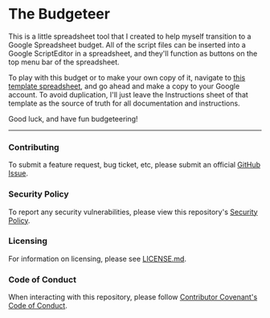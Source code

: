 # The Budgeteer

This is a little spreadsheet tool that I created to help myself transition to a Google Spreadsheet budget. All of the script files can be inserted into a Google ScriptEditor in a spreadsheet, and they'll function as buttons on the top menu bar of the spreadsheet.

To play with this budget or to make your own copy of it, navigate to [this template spreadsheet](https://docs.google.com/spreadsheets/d/1WL3jrNnAkKRrdOqyNyWQoGA-kMxs9ndQQkAFRu2XQWA/edit?usp=sharing), and go ahead and make a copy to your Google account. To avoid duplication, I'll just leave the Instructions sheet of that template as the source of truth for all documentation and instructions.

Good luck, and have fun budgeteering!

---

### Contributing

To submit a feature request, bug ticket, etc, please submit an official [GitHub Issue](https://github.com/emmahsax/TheBudgeteer/issues/new).

### Security Policy

To report any security vulnerabilities, please view this repository's [Security Policy](https://github.com/emmahsax/TheBudgeteer/security/policy).

### Licensing

For information on licensing, please see [LICENSE.md](https://github.com/emmahsax/TheBudgeteer/blob/main/LICENSE.md).

### Code of Conduct

When interacting with this repository, please follow [Contributor Covenant's Code of Conduct](https://contributor-covenant.org).
